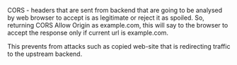 CORS - headers that are sent from backend that are going to be analysed by web browser to accept is as legitimate or reject it as spoiled. So, returning CORS Allow Origin as example.com, this will say to the browser to accept the response only if current url is example.com.

This prevents from attacks such as copied web-site that is redirecting traffic to the upstream backend.

